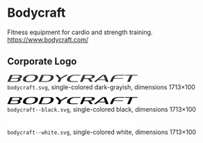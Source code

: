 # Bodycraft

Fitness equipment for cardio and strength training.  
https://www.bodycraft.com/


## Corporate Logo

<img src="bodycraft.svg" alt="Original logo" width="300"/><br/>
`bodycraft.svg`,
single-colored dark-grayish,
dimensions 1713×100

<img src="bodycraft--black.svg" alt="Logo in black" width="300"/><br/>
`bodycraft--black.svg`,
single-colored black,
dimensions 1713×100

<img src="bodycraft--white.svg" alt="Logo in white" width="300"/><br/>
`bodycraft--white.svg`,
single-colored white,
dimensions 1713×100
